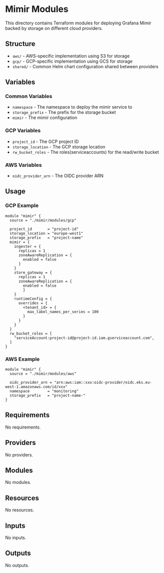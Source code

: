 # Mimir Modules

This directory contains Terraform modules for deploying Grafana Mimir backed by storage on different cloud providers.

## Structure

- `aws/` - AWS-specific implementation using S3 for storage
- `gcp/` - GCP-specific implementation using GCS for storage  
- `shared/` - Common Helm chart configuration shared between providers


## Variables

### Common Variables

- `namespace` - The namespace to deploy the mimir service to
- `storage_prefix` - The prefix for the storage bucket
- `mimir` - The mimir configuration



### GCP Variables

- `project_id` - The GCP project ID
- `storage_location` - The GCP storage location
- `rw_bucket_roles` - The roles(serviceaccounts) for the read/write bucket


### AWS Variables

- `oidc_provider_arn` - The OIDC provider ARN

## Usage

### GCP Example

```hcl
module "mimir" {
  source = "./mimir/modules/gcp"

  project_id       = "project-id"
  storage_location = "europe-west1"
  storage_prefix   = "project-name"
  mimir = {
    ingester = {
      replicas = 1
      zoneAwareReplication = {
        enabled = false
      }
    }
    store_gateway = {
      replicas = 1
      zoneAwareReplication = {
        enabled = false
        }
    }
    runtimeConfig = {
      overrides = {
        <tenant_id> = {
          max_label_names_per_series = 100
        }
      }
    }
  }
  rw_bucket_roles = [
    "serviceAccount:project-id@project-id.iam.gserviceaccount.com",
  ]
}
```

### AWS Example

```hcl
module "mimir" {
  source = "./mimir/modules/aws"

  oidc_provider_arn = "arn:aws:iam::xxx:oidc-provider/oidc.eks.eu-west-1.amazonaws.com/id/xxx"
  namespace        = "monitoring"
  storage_prefix   = "project-name-"
}
```

<!-- BEGIN_TF_DOCS -->
## Requirements

No requirements.

## Providers

No providers.

## Modules

No modules.

## Resources

No resources.

## Inputs

No inputs.

## Outputs

No outputs.
<!-- END_TF_DOCS -->
